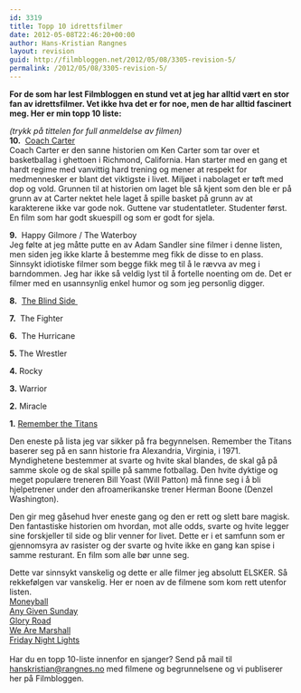 ```yaml
---
id: 3319
title: Topp 10 idrettsfilmer
date: 2012-05-08T22:46:20+00:00
author: Hans-Kristian Rangnes
layout: revision
guid: http://filmbloggen.net/2012/05/08/3305-revision-5/
permalink: /2012/05/08/3305-revision-5/
---
```

**For de som har lest Filmbloggen en stund vet at jeg har alltid vært en stor fan av idrettsfilmer. Vet ikke hva det er for noe, men de har alltid fascinert meg. Her er min topp 10 liste:**<!--more-->

_(trykk på tittelen for full anmeldelse av filmen)_  
**10.**  [Coach Carter  
](http://filmbloggen.net/2011/04/20/ukas-idrettsfilm-1/) Coach Carter er den sanne historien om Ken Carter som tar over et basketballag i ghettoen i Richmond, California. Han starter med en gang et hardt regime med vanvittig hard trening og mener at respekt for medmennesker er blant det viktigste i livet. Miljøet i nabolaget er tøft med dop og vold. Grunnen til at historien om laget ble så kjent som den ble er på grunn av at Carter nektet hele laget å spille basket på grunn av at karakterene ikke var gode nok. Guttene var studentatleter. Studenter først. En film som har godt skuespill og som er godt for sjela.

**9.**  Happy Gilmore / The Waterboy  
Jeg følte at jeg måtte putte en av Adam Sandler sine filmer i denne listen, men siden jeg ikke klarte å bestemme meg fikk de disse to en plass. Sinnsykt idiotiske filmer som begge fikk meg til å le rævva av meg i barndommen. Jeg har ikke så veldig lyst til å fortelle noenting om de. Det er filmer med en usannsynlig enkel humor og som jeg personlig digger.

**8.**  [The Blind Side ](http://filmbloggen.net/2011/07/02/ukas-idrettsfilm-10-the-blind-side/)

**7.**  The Fighter</p> 

</a>**6.**  The Hurricane</p> 

</a>**5.** The Wrestler

**4.** Rocky

**3.** Warrior</p> 

</a>**2.** Miracle</p> 

</a>**1.** [Remember the Titans](http://filmbloggen.net/2011/04/27/ukas-idrettsfilm-2/)

Den eneste på lista jeg var sikker på fra begynnelsen. Remember the Titans baserer seg på en sann historie fra Alexandria, Virginia, i 1971. Myndighetene bestemmer at svarte og hvite skal blandes, de skal gå på samme skole og de skal spille på samme fotballag. Den hvite dyktige og meget populære treneren Bill Yoast (Will Patton) må finne seg i å bli hjelpetrener under den afroamerikanske trener Herman Boone (Denzel Washington).

Den gir meg gåsehud hver eneste gang og den er rett og slett bare magisk. Den fantastiske historien om hvordan, mot alle odds, svarte og hvite legger sine forskjeller til side og blir venner for livet. Dette er i et samfunn som er gjennomsyra av rasister og der svarte og hvite ikke en gang kan spise i samme resturant. En film som alle bør unne seg.

Dette var sinnsykt vanskelig og dette er alle filmer jeg absolutt ELSKER. Så rekkefølgen var vanskelig. Her er noen av de filmene som kom rett utenfor listen.  
[Moneyball](http://filmbloggen.net/2012/01/11/brad-pitt-leverer-i-moneyball/)  
[Any Given Sunday  
](http://filmbloggen.net/2011/08/26/fra-skuffen-12-any-given-sunday/) [Glory Road](http://filmbloggen.net/2011/05/11/ukas-idrettsfilm-3/)  
 [We Are Marshall  
](http://filmbloggen.net/2011/05/26/ukas-idrettsfilm-6/)  [Friday Night Lights  
](http://filmbloggen.net/2011/09/12/fra-skuffen-friday-night-lights/)  
Har du en topp 10-liste innenfor en sjanger? Send på mail til hanskristian@rangnes.no med filmene og begrunnelsene og vi publiserer her på Filmbloggen.
